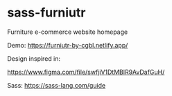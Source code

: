 # sass-furniutr

Furniture e-commerce website homepage 

Demo: https://furniutr-by-cgbl.netlify.app/
 
Design inspired in: 

https://www.figma.com/file/swfjiV1DtMBlR9AvDafGuH/

Sass: https://sass-lang.com/guide